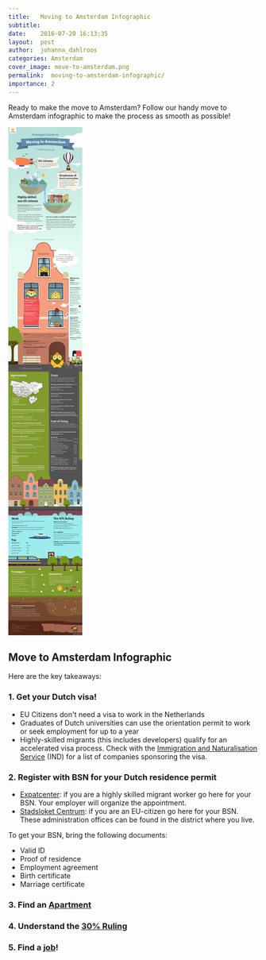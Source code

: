 ```yaml
---
title:   Moving to Amsterdam Infographic
subtitle:
date:    2016-07-20 16:13:35
layout:  post
author:  johanna_dahlroos
categories: Amsterdam
cover_image: move-to-amsterdam.png
permalink:  moving-to-amsterdam-infographic/
importance: 2
---
```


Ready to make the move to Amsterdam? Follow our handy move to Amsterdam infographic to make the process as smooth as possible! 

<!--more-->

![move to amsterdam](/assets/images/move-to-amsterdam-infographic.png)




## Move to Amsterdam Infographic

Here are the key takeaways:

### 1. Get your Dutch visa!

* EU Citizens don't need a visa to work in the Netherlands
* Graduates of Dutch universities can use the orientation permit to work or seek employment for up to a year 
* Highly-skilled migrants (this includes developers) qualify for an accelerated visa process. Check with the [Immigration and Naturalisation Service][1] (IND) for a list of companies sponsoring the visa. 

### 2. Register with BSN for your Dutch residence permit

* [Expatcenter][2]: if you are a highly skilled migrant worker go here for your BSN. Your employer will organize the appointment.
* [Stadsloket Centrum][3]: if you are an EU-citizen go here for your BSN. These administration offices can be found in the district where you live.

To get your BSN, bring the following documents:

* Valid ID
* Proof of residence
* Employment agreement
* Birth certificate 
* Marriage certificate

### 3.  Find an [Apartment][5] 

### 4. Understand the [30% Ruling][4]

### 5. Find a [job][5]!

[1]: https://ind.nl/EN/organisation/contact
[2]: http://www.iamsterdam.com/en/expatcenter 
[3]: https://www.amsterdam.nl/adressengids/stadsloketten/stadsloket-centrum/
[4]: http://www.expatax.nl/30ruling
[5]: https://www.honeypot.io?utm_source=blog2
